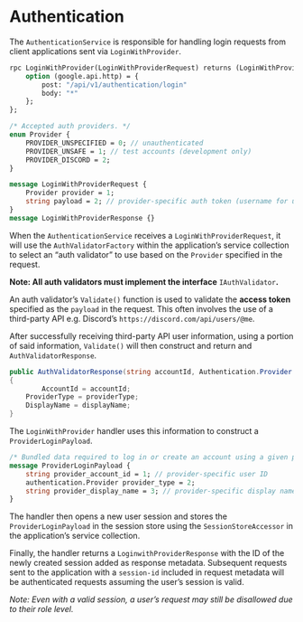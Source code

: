 # Authentication

The `AuthenticationService` is responsible for handling login requests from client applications sent via `LoginWithProvider`.

```protobuf
rpc LoginWithProvider(LoginWithProviderRequest) returns (LoginWithProviderResponse) {
    option (google.api.http) = {
        post: "/api/v1/authentication/login"
        body: "*"
    };
};

/* Accepted auth providers. */
enum Provider {
    PROVIDER_UNSPECIFIED = 0; // unauthenticated
    PROVIDER_UNSAFE = 1; // test accounts (development only)
    PROVIDER_DISCORD = 2;
}

message LoginWithProviderRequest {
    Provider provider = 1;
    string payload = 2; // provider-specific auth token (username for unsafe provider)
}
message LoginWithProviderResponse {}
```

When the `AuthenticationService` receives a `LoginWithProviderRequest`, it will use the `AuthValidatorFactory` within the application’s service collection to select an “auth validator” to use based on the `Provider` specified in the request.

**Note: All auth validators must implement the interface** `IAuthValidator`**.**

An auth validator’s `Validate()` function is used to validate the **access token** specified as the `payload` in the request. This often involves the use of a third-party API e.g. Discord’s `https://discord.com/api/users/@me`.

After successfully receiving third-party API user information, using a portion of said information, `Validate()` will then construct and return and `AuthValidatorResponse`.

```csharp
public AuthValidatorResponse(string accountId, Authentication.Provider providerType, string displayName)
{
		AccountId = accountId;
    ProviderType = providerType;
    DisplayName = displayName;
}
```

The `LoginWithProvider` handler uses this information to construct a `ProviderLoginPayload`.

```protobuf
/* Bundled data required to log in or create an account using a given provider. */
message ProviderLoginPayload {
    string provider_account_id = 1; // provider-specific user ID
    authentication.Provider provider_type = 2;
    string provider_display_name = 3; // provider-specific display name of user
}
```

The handler then opens a new user session and stores the `ProviderLoginPayload` in the session store using the `SessionStoreAccessor` in the application’s service collection.

Finally, the handler returns a `LoginwithProviderResponse` with the ID of the newly created session added as response metadata. Subsequent requests sent to the application with a `session-id` included in request metadata will be authenticated requests assuming the user’s session is valid.

*Note: Even with a valid session, a user’s request may still be disallowed due to their role level.*